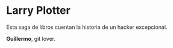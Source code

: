 # Larry Plotter

Esta saga de libros cuentan la historia de un hacker excepcional.

**Guillermo**, git lover.

